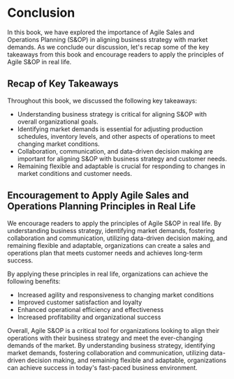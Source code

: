 Conclusion
==========

In this book, we have explored the importance of Agile Sales and Operations Planning (S\&OP) in aligning business strategy with market demands. As we conclude our discussion, let's recap some of the key takeaways from this book and encourage readers to apply the principles of Agile S\&OP in real life.

Recap of Key Takeaways
----------------------

Throughout this book, we discussed the following key takeaways:

* Understanding business strategy is critical for aligning S\&OP with overall organizational goals.
* Identifying market demands is essential for adjusting production schedules, inventory levels, and other aspects of operations to meet changing market conditions.
* Collaboration, communication, and data-driven decision making are important for aligning S\&OP with business strategy and customer needs.
* Remaining flexible and adaptable is crucial for responding to changes in market conditions and customer needs.

Encouragement to Apply Agile Sales and Operations Planning Principles in Real Life
----------------------------------------------------------------------------------

We encourage readers to apply the principles of Agile S\&OP in real life. By understanding business strategy, identifying market demands, fostering collaboration and communication, utilizing data-driven decision making, and remaining flexible and adaptable, organizations can create a sales and operations plan that meets customer needs and achieves long-term success.

By applying these principles in real life, organizations can achieve the following benefits:

* Increased agility and responsiveness to changing market conditions
* Improved customer satisfaction and loyalty
* Enhanced operational efficiency and effectiveness
* Increased profitability and organizational success

Overall, Agile S\&OP is a critical tool for organizations looking to align their operations with their business strategy and meet the ever-changing demands of the market. By understanding business strategy, identifying market demands, fostering collaboration and communication, utilizing data-driven decision making, and remaining flexible and adaptable, organizations can achieve success in today's fast-paced business environment.
